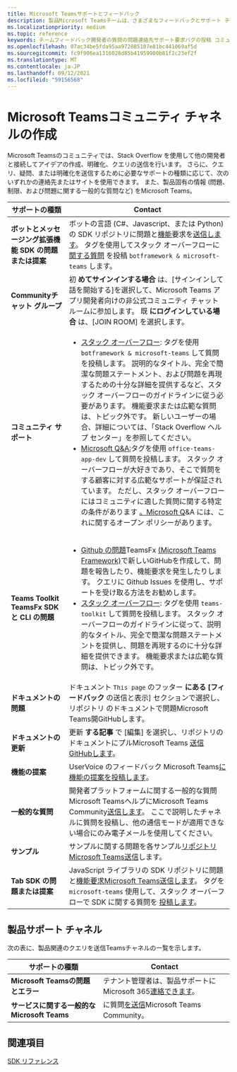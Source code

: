 ```yaml
---
title: Microsoft Teamsサポートとフィードバック
description: 製品Microsoft Teamsチームは、さまざまなフィードバックとサポート チャネルを通して開発者コミュニティに対応します。
ms.localizationpriority: medium
ms.topic: reference
keywords: チームフィードバック開発者の質問の問題連絡先サポート要求バグの投稿 コミュニティディスカッション
ms.openlocfilehash: 07ac34be5fda95aa972085107e81bc441069af5d
ms.sourcegitcommit: fc9f906ea1316028d85b41959980b81f2c23ef2f
ms.translationtype: MT
ms.contentlocale: ja-JP
ms.lasthandoff: 09/12/2021
ms.locfileid: "59156568"
---
```

# <a name="microsoft-teams-developer-community-channels"></a>Microsoft Teamsコミュニティ チャネルの作成

Microsoft Teamsのコミュニティでは、Stack Overflow を使用して他の開発者と接続してアイデアの作成、明確化、クエリの送信を行います。 さらに、クエリ、疑問、または明確化を送信するために必要なサポートの種類に応じて、次のいずれかの連絡先またはサイトを使用できます。 また、製品固有の情報 (問題、制限、および問題に関する一般的な質問など) をMicrosoft Teams。

|            **サポートの種類**            |               **Contact**                                                                                  |
|-----------------------------------------------------|---------------------------------------------------------------------------------------------------------------------------------------------------------------------------------------------------------------------------------------------------------------------------------------------------------------------------------------------------------------------------------------------------------------------------------------------------------------------------------------------------|
|         **ボットとメッセージング拡張機能 SDK の問題または提案**         | ボットの言語 (C#、Javascript、または Python) の SDK リポジトリに問題と[](https://github.com/Microsoft/botbuilder-js)[機能](https://github.com/Microsoft/botbuilder-dotnet/)要求を[送信します](https://github.com/Microsoft/botbuilder-python)。 タグを使用してスタック オーバーフローに [関する質問](https://stackoverflow.com/questions/tagged/botframework%20microsoft-teams) を投稿 `botframework & microsoft-teams` します。   |
|         **Communityチャット グループ**         |  初 **めてサインインする場合** は、[サインインして話を開始する][](https://gitter.im/OfficeDev/MicrosoftTeamsAppDev)を選択して、Microsoft Teams アプリ開発者向けの非公式コミュニティ チャット ルームに参加します。 既 **にログインしている場合** は、[JOIN ROOM] を選択します。      |
|            **コミュニティ サポート**             |     <ul><li> [スタック オーバーフロー](https://stackoverflow.com/questions/tagged/microsoft-teams): タグを使用 `botframework & microsoft-teams` して質問を投稿します。 説明的なタイトル、完全で簡潔な問題ステートメント、および問題を再現するための十分な詳細を提供するなど、スタック オーバーフローのガイドラインに従う必要があります。 機能要求または広範な質問は、トピック外です。 新しいユーザーの場合、詳細については、「Stack Overflow ヘルプ センター」を参照してください。 </li>                                                                                                                                                                       <li>  [Microsoft Q&A:](/answers/topics/office-teams-app-dev.html)タグを使用 `office-teams-app-dev` して質問を投稿します。 スタック オーバーフローが大好きであり、そこで質問をする顧客に対する広範なサポートが保証されています。 ただし、スタック オーバーフローにはコミュニティに適した質問に関する特定の条件があります [。Microsoft Q](/answers/topics/office-teams-app-dev.html)&A には、これに関するオープン ポリシーがあります。  </li> </ul>                                                                                            |
|          **Teams Toolkit TeamsFx SDK と CLI の問題**           |     <ul><li> [Github の問題](https://github.com/OfficeDev/TeamsFx/issues)TeamsFx [(Microsoft Teams Framework)](https://github.com/OfficeDev/TeamsFx)で新しいGitHubを作成して、問題を報告したり、機能要求を発生したりします。 クエリに Github Issues を使用し、サポートを受け取る方法をお勧めします。                                    <li>  [スタック オーバーフロー](https://stackoverflow.com/questions/tagged/teams-toolkit): タグを使用 `teams-toolkit` して質問を投稿します。 スタック オーバーフローのガイドラインに従って、説明的なタイトル、完全で簡潔な問題ステートメントを提供し、問題を再現するのに十分な詳細を提供できます。 機能要求または広範な質問は、トピック外です。 </li> </ul>                                                                                            |
|  **ドキュメントの問題**  |        ドキュメント `This page` のフッター **にある [フィードバック** の送信と表示] セクションで選択し、リポジトリ [](https://github.com/MicrosoftDocs/msteams-docs/issues)のドキュメントで問題Microsoft Teams開GitHubします。                                                                                                                                                                                            |
|  **ドキュメントの更新**           |     更新 **する記事** で [編集] を選択し、リポジトリのドキュメントにプルMicrosoft Teams [送信GitHubします](https://github.com/MicrosoftDocs/msteams-docs)。                                                                                                                                                           |
|       **機能の提案**       |                                                                                                                                                                      UserVoice のフィードバック Microsoft Teams[に機能の提案を投稿します](https://microsoftteams.uservoice.com/forums/555103-public-preview/category/182881-developer-platform)。                                                                                                                                                                      |
|       **一般的な質問**         |開発者プラットフォームに関する一般的な質問Microsoft TeamsヘルプにMicrosoft Teams Community[送信します](mailto:microsoftteamsdev@microsoft.com)。 ここで説明したチャネルに質問を投稿し、他の通信モードが適用できない場合にのみ電子メールを使用してください。                                                                                                                                                                      |
|        **サンプル**         | サンプルに関する問題を各サンプル[リポジトリMicrosoft Teams送信](https://github.com/OfficeDev/Microsoft-Teams-Samples)します。|
|           **Tab SDK の問題または提案**          |         JavaScript ライブラリの SDK リポジトリに問題と[機能要求Microsoft Teams送信します](https://github.com/OfficeDev/microsoft-teams-library-js/issues)。 タグを `microsoft-teams` 使用して、スタック オーバーフローで SDK に関する質問を [投稿します](https://stackoverflow.com/questions/tagged/microsoft-teams)。                                                                                                                                                                            |

## <a name="product-support-channels"></a>製品サポート チャネル
次の表に、製品関連のクエリを送信Teamsチャネルの一覧を示します。

|            **サポートの種類**            |               **Contact**                                                                                  |
|-----------------------------------------------------|---------------------------------------------------------------------------------------------------------------------------------------------------------------------------------------------------------------------------------------------------------------------------------------------------------------------------------------------------------------------------------------------------------------------------------------------------------------------------------------------------|
|         **Microsoft Teamsの問題とエラー**          | テナント管理者は、製品サポートにMicrosoft 365[連絡できます](/microsoft-365/admin/contact-support-for-business-products)。                                                            |
|        **サービスに関する一般的なMicrosoft Teams**        |  に質問[を送信](https://answers.microsoft.com/en-us/msteams/forum)Microsoft Teams Community。               |                                                           

## <a name="see-also"></a>関連項目

[SDK リファレンス](/javascript/api/overview/msteams-client?view=msteams-client-js-latest&preserve-view=true)
